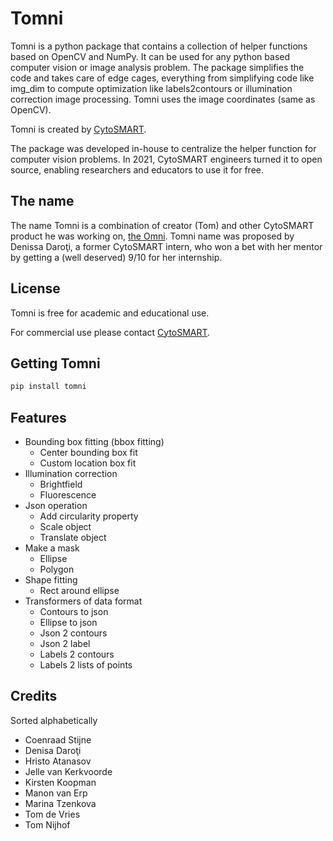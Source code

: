 Tomni
=====

Tomni is a python package that contains a collection of helper functions based on OpenCV and NumPy. It can be used for any python based computer vision or image analysis problem. The package simplifies the code and takes care of edge cages, everything from simplifying code like img_dim to compute optimization like labels2contours or illumination correction image processing. Tomni uses the image coordinates (same as OpenCV). 

Tomni is created by [CytoSMART](https://cytosmart.com).

The package was developed in-house to centralize the helper function for computer vision problems. In 2021, CytoSMART engineers turned it to open source, enabling researchers and educators to use it for free.

## The name

The name Tomni is a combination of creator (Tom) and other CytoSMART product he was working on, [the Omni](https://cytosmart.com/products/omni). Tomni name was proposed by Denissa Daroţi, a former CytoSMART intern, who won a bet with her mentor by getting a (well deserved) 9/10 for her internship. 

## License

Tomni is free for academic and educational use.

For commercial use please contact [CytoSMART](https://cytosmart.com/contact).

## Getting Tomni

``` cmd
pip install tomni
```

## Features

* Bounding box fitting (bbox fitting)
  * Center bounding box fit
  * Custom location box fit
* Illumination correction 
  * Brightfield
  * Fluorescence
* Json operation
  * Add circularity property
  * Scale object
  * Translate object
* Make a mask
  * Ellipse
  * Polygon
* Shape fitting
  * Rect around ellipse
* Transformers of data format
  * Contours to json
  * Ellipse to json
  * Json 2 contours
  * Json 2 label
  * Labels 2 contours
  * Labels 2 lists of points

## Credits
Sorted alphabetically

- Coenraad Stijne
- Denisa Daroţi
- Hristo Atanasov
- Jelle van Kerkvoorde
- Kirsten Koopman
- Manon van Erp
- Marina Tzenkova
- Tom de Vries
- Tom Nijhof